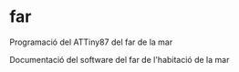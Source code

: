 # far
Programació del ATTiny87 del far de la mar

Documentació del software del far de l'habitació de la mar
